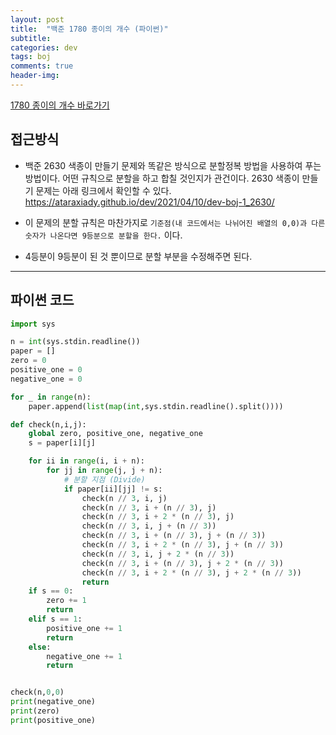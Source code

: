 ```yaml
---
layout: post
title:  "백준 1780 종이의 개수 (파이썬)"
subtitle:   
categories: dev
tags: boj
comments: true
header-img: 
---
```


[1780 종이의 개수 바로가기](https://www.acmicpc.net/problem/1780)   
    

## 접근방식
- 백준 2630 색종이 만들기 문제와 똑같은 방식으로 분할정복 방법을 사용하여 푸는 방법이다. 어떤 규칙으로 분할을 하고 합칠 것인지가 관건이다. 2630 색종이 만들기 문제는 아래 링크에서 확인할 수 있다.  
<https://ataraxiady.github.io/dev/2021/04/10/dev-boj-1_2630/>   

- 이 문제의 분할 규칙은 마찬가지로 `기준점(내 코드에서는 나뉘어진 배열의 0,0)과 다른 숫자가 나온다면 9등분으로 분할을 한다.` 이다.    
- 4등분이 9등분이 된 것 뿐이므로 분할 부분을 수정해주면 된다.  

---

## 파이썬 코드
```python
import sys

n = int(sys.stdin.readline())
paper = []
zero = 0
positive_one = 0
negative_one = 0

for _ in range(n):
    paper.append(list(map(int,sys.stdin.readline().split())))

def check(n,i,j):
    global zero, positive_one, negative_one
    s = paper[i][j]

    for ii in range(i, i + n):
        for jj in range(j, j + n):
            # 분할 지점 (Divide)
            if paper[ii][jj] != s:
                check(n // 3, i, j)
                check(n // 3, i + (n // 3), j)
                check(n // 3, i + 2 * (n // 3), j)
                check(n // 3, i, j + (n // 3))
                check(n // 3, i + (n // 3), j + (n // 3))
                check(n // 3, i + 2 * (n // 3), j + (n // 3))
                check(n // 3, i, j + 2 * (n // 3))
                check(n // 3, i + (n // 3), j + 2 * (n // 3))
                check(n // 3, i + 2 * (n // 3), j + 2 * (n // 3))
                return
    if s == 0:
        zero += 1
        return
    elif s == 1:
        positive_one += 1
        return
    else:
        negative_one += 1
        return


check(n,0,0)
print(negative_one)
print(zero)
print(positive_one)



```
